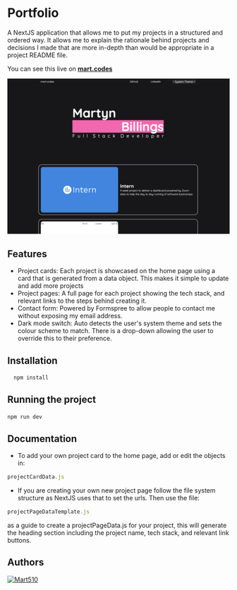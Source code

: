 
# Portfolio
A NextJS application that allows me to put my projects in a structured and ordered way. It allows me to explain the rationale behind projects and decisions I made that are more in-depth than would be appropriate in 
a project README file.

You can see this live on **[mart.codes](https://mart.codes/)**

![ScreenShot from the app](readmeImage.png)

## Features

- Project cards: Each project is showcased on the home page using a card that is generated from a data object. This makes it simple to update and add more projects
- Project pages: A full page for each project showing the tech stack, and relevant links to the steps behind creating it. 
- Contact form: Powered by Formspree to allow people to contact me without exposing my email address.
- Dark mode switch: Auto detects the user's system theme and sets the colour scheme to match. There is a drop-down allowing the user to override this to their preference.


## Installation

```bash
  npm install
```
    
## Running the project
 ```javascript
npm run dev
```

## Documentation
- To add your own project card to the home page, add or edit the objects in: 
 ```javascript
projectCardData.js
```
- If you are creating your own new project page follow the file system structure as NextJS uses that to set the urls. Then use the file:
```javascript
projectPageDataTemplate.js
```
as a guide to create a projectPageData.js for your project, this will generate the heading section including the project name, tech stack, and relevant link buttons.

## Authors
<a href="https://github.com/Mart510">
        <img src="https://github.com/Mart510.png" width="100" height="100" alt="Mart510">
</a>

